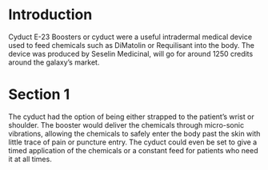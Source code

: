 # Introduction

Cyduct E-23 Boosters or cyduct were a useful intradermal medical device used to feed chemicals such as DiMatolin or Requilisant into the body.
The device was produced by Seselin Medicinal, will go for around 1250 credits around the galaxy’s market.

# Section 1

The cyduct had the option of being either strapped to the patient’s wrist or shoulder.
The booster would deliver the chemicals through micro-sonic vibrations, allowing the chemicals to safely enter the body past the skin with little trace of pain or puncture entry.
The cyduct could even be set to give a timed application of the chemicals or a constant feed for patients who need it at all times.
